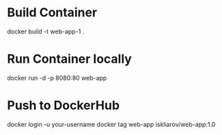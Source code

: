 # Build Container

docker build -t web-app-1 .

# Run Container locally

docker run -d -p 8080:80 web-app

# Push to DockerHub

docker login -u your-username
docker tag web-app iskliarov/web-app:1.0

